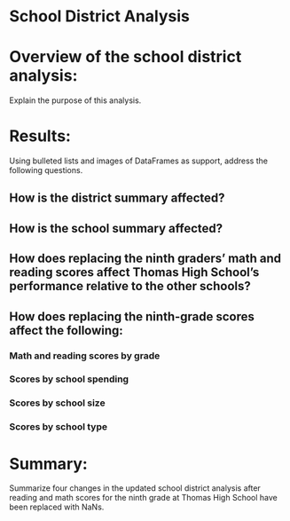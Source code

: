 # School District Analysis
# Overview of the school district analysis: 

Explain the purpose of this analysis.

# Results: 

Using bulleted lists and images of DataFrames as support, address the following questions.

## How is the district summary affected?

## How is the school summary affected?

## How does replacing the ninth graders’ math and reading scores affect Thomas High School’s performance relative to the other schools?

## How does replacing the ninth-grade scores affect the following:

### Math and reading scores by grade

### Scores by school spending

### Scores by school size

### Scores by school type

# Summary: 

Summarize four changes in the updated school district analysis after reading and math scores for the ninth grade at Thomas High School have been replaced with NaNs.
